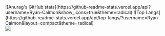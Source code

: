<div style="display: inline_block">
![Anurag's GitHub stats](https://github-readme-stats.vercel.app/api?username=Ryan-Calmon&show_icons=true&theme=radical)
![Top Langs](https://github-readme-stats.vercel.app/api/top-langs/?username=Ryan-Calmon&layout=compact&theme=radical)
</div>
 <a href="https://www.linkedin.com/in/ryan-calmon-68869b2b2/" target="_blank"><img src="https://img.shields.io/badge/-LinkedIn-%230077B5?style=for-the-badge&logo=linkedin&logoColor=white" target="_blank"></a> 
